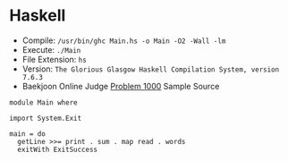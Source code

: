 # Haskell

* Compile: `/usr/bin/ghc Main.hs -o Main -O2 -Wall -lm`
* Execute: `./Main`
* File Extension: `hs`
* Version: `The Glorious Glasgow Haskell Compilation System, version 7.6.3`
* Baekjoon Online Judge [Problem 1000](https://www.acmicpc.net/problem/1000) Sample Source
````
module Main where

import System.Exit

main = do
  getLine >>= print . sum . map read . words
  exitWith ExitSuccess
````



